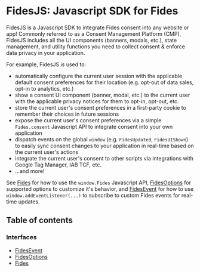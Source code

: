 # FidesJS: Javascript SDK for Fides

FidesJS is a Javascript SDK to integrate Fides consent into any website or
app! Commonly referred to as a Consent Management Platform (CMP), FidesJS
includes all the UI components (banners, modals, etc.), state management, and
utility functions you need to collect consent & enforce data privacy in your
application.

For example, FidesJS is used to:
- automatically configure the current user session with the applicable
default consent preferences for their location (e.g. opt-out of data sales,
opt-in to analytics, etc.)
- show a consent UI component (banner, modal, etc.) to the current user with
the applicable privacy notices for them to opt-in, opt-out, etc.
- store the current user's consent preferences in a first-party cookie to
remember their choices in future sessions
- expose the current user's consent preferences via a simple `Fides.consent`
Javascript API to integrate consent into your own application
- dispatch events on the global `window` (e.g. `FidesUpdated`,
`FidesUIShown`) to easily sync consent changes to your application in
real-time based on the current user's actions
- integrate the current user's consent to other scripts via integrations with
Google Tag Manager, IAB TCF, etc.
- ...and more!

See [Fides](interfaces/Fides.md) for how to use the `window.Fides` Javascript API, [FidesOptions](interfaces/FidesOptions.md) for supported options to customize it's behavior, and [FidesEvent](interfaces/FidesEvent.md) for how to use `window.addEventListener(...)` to subscribe to
custom Fides events for real-time updates.

## Table of contents

### Interfaces

- [FidesEvent](interfaces/FidesEvent.md)
- [FidesOptions](interfaces/FidesOptions.md)
- [Fides](interfaces/Fides.md)
